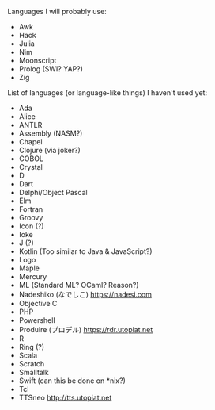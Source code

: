Languages I will probably use:

- Awk
- Hack
- Julia
- Nim
- Moonscript
- Prolog (SWI? YAP?)
- Zig

List of languages (or language-like things) I haven't used yet:

- Ada
- Alice
- ANTLR
- Assembly (NASM?)
- Chapel
- Clojure (via joker?)
- COBOL
- Crystal
- D
- Dart
- Delphi/Object Pascal
- Elm
- Fortran
- Groovy
- Icon (?)
- Ioke
- J (?)
- Kotlin (Too similar to Java & JavaScript?)
- Logo
- Maple
- Mercury
- ML (Standard ML? OCaml? Reason?)
- Nadeshiko (なでしこ) https://nadesi.com
- Objective C
- PHP
- Powershell
- Produire (プロデル) https://rdr.utopiat.net
- R
- Ring (?)
- Scala
- Scratch
- Smalltalk
- Swift (can this be done on *nix?)
- Tcl
- TTSneo http://tts.utopiat.net

